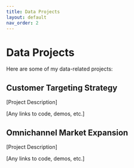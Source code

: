 ```yaml
---
title: Data Projects
layout: default
nav_order: 2
---
```


# Data Projects

Here are some of my data-related projects:

## Customer Targeting Strategy

[Project Description]

[Any links to code, demos, etc.]

## Omnichannel Market Expansion

[Project Description]

[Any links to code, demos, etc.]